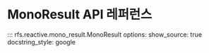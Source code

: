 # MonoResult API 레퍼런스

::: rfs.reactive.mono_result.MonoResult
    options:
        show_source: true
        docstring_style: google